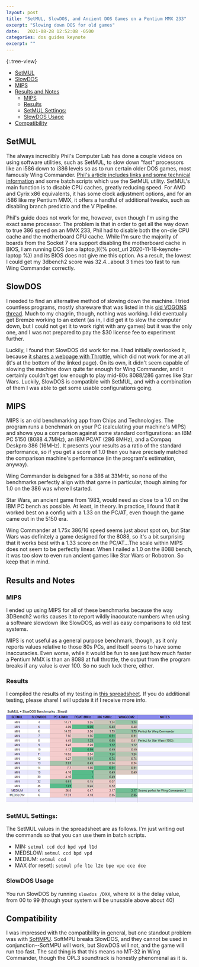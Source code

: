 ```yaml
---
layout: post
title: "SetMUL, SlowDOS, and Ancient DOS Games on a Pentium MMX 233"
excerpt: "Slowing down DOS for old games"
date:   2021-08-28 12:52:08 -0500
categories: dos guides keynote
excerpt: ""
---
```


{:.tree-view}
- [SetMUL](#setmul)
- [SlowDOS](#slowdos)
- [MIPS](#mips)
- [Results and Notes](#results-and-notes)
  - [MIPS](#mips-1)
  - [Results](#results)
  - [SetMUL Settings:](#setmul-settings)
  - [SlowDOS Usage](#slowdos-usage)
- [Compatibility](#compatibility)

## SetMUL

The always incredibly Phil's Computer Lab has done a couple videos on using software utilities, such as SetMUL, to slow down "fast" processors like an i586 down to i386 levels so as to run certain older DOS games, most famously Wing Commander. [Phil's article includes links and some technical information](https://www.philscomputerlab.com/136-in-1-pentium-mmx.html) and some batch scripts which use the SetMUL utility. SetMUL's main function is to disable CPU caches, greatly reducing speed. For AMD and Cyrix x86 equivalents, it has some clock adjustment options, and for an i586 like my Pentium MMX, it offers a handful of additional tweaks, such as disabling branch predictio and the V Pipeline. 

Phil's guide does not work for me, however, even though I'm using the exact same processor. The problem is that in order to get all the way down to true 386 speed on an MMX 233, Phil had to disable both the on-die CPU cache and the motherboard CPU cache. While I'm sure the majority of boards from the Socket 7 era support disabling the motherboard cache in BIOS, I am running DOS [on a laptop,]({% post_url 2020-11-18-keynote-laptop %}) and its BIOS does not give me this option. As a result, the lowest I could get my 3dbench2 score was 32.4...about 3 times too fast to run Wing Commander correctly. 

## SlowDOS

I needed to find an alternative method of slowing down the machine. I tried countless programs, mostly shareware that was listed in this [old VOGONS thread](https://www.vogons.org/viewtopic.php?t=44). Much to my chagrin, though, nothing was working. I did eventually get Bremze working to an extent (as in, I did get it to slow the computer down, but I could not get it to work right with any games) but it was the only one, and I was not prepared to pay the $30 license fee to experiment further. 

Luckily, I found that SlowDOS did work for me. I had initially overlooked it, because [it shares a webpage with Throttle,](http://www.oldskool.org/pc/throttle/DOS) which did not work for me at all (it's at the bottom of the linked page). On its own, it didn't seem capable of slowing the machine down quite far enough for Wing Commander, and it certainly couldn't get low enough to play mid-80s 8088/286 games like Star Wars. Luckily, SlowDOS is compatible with SetMUL, and with a combination of them I was able to get some usable configurations going. 

## MIPS

MIPS is an old benchmarking app from Chips and Technologies. The program runs a benchmark on your PC (calculating your machine's MIPS) and shows you a comparison against some standard configurations: an IBM PC 5150 (8088 4.7MHz), an IBM PC/AT (286 8MHz), and a Compaq Deskpro 386 (16MHz).  It presents your results as a ratio of the standard performance, so if you get a score of 1.0 then you have precisely matched the comparison machine's performance (in the program's estimation, anyway). 

Wing Commander is deisgned for a 386 at 33MHz, so none of the benchmarks perfectly align with that game in particular, though aiming for 1.0 on the 386 was where I started. 

Star Wars, an ancient game from 1983, would need as close to a 1.0 on the IBM PC bench as possible. At least, in theory. In practice, I found that it worked best on a config with a 1.33 on the PC/AT, even though the game came out in the 5150 era.

Wing Commander at 1.75x 386/16 speed seems just about spot on, but Star Wars was definitely a game designed for the 8088, so it's a bit surprising that it works best with a 1.33 score on the PC/AT...The scale within MIPS does not seem to be perfectly linear. When I nailed a 1.0 on the 8088 bench, it was too slow to even run ancient games like Star Wars or Robotron. So keep that in mind. 

## Results and Notes

### MIPS

I ended up using MIPS for all of these benchmarks because the way 3DBench2 works causes it to report wildly inaccurate numbers when using a software slowdown like SlowDOS, as well as easy comparisons to old test systems. 

MIPS is not useful as a general purpose benchmark, though, as it only reports values relative to those 80s PCs, and itself seems to have some inaccuracies. Even worse, while it would be fun to see just how much faster a Pentium MMX is than an 8088 at full throttle, the output from the program breaks if any value is over 100. So no such luck there, either. 

### Results

I compiled the results of my testing in [this spreadsheet](https://docs.google.com/spreadsheets/d/e/2PACX-1vSWqB9XGJ9zThTOHZHxG6pueDZsJzTeW5Wo1cs1ovNmiW5ij-HUrd9sRSZ-khUFDR-udNyDOChc4zOz/pubhtml). If you do additional testing, please share! I will update it if I receive more info. 

![Results table](/archive/dos/setmul-results.png)

### SetMUL Settings:

The SetMUL values in the spreadsheet are as follows. I'm just writing out the commands so that you can use them in batch scripts. 

 - MIN:     `setmul ccd dcd bpd vpd l1d`
 - MEDSLOW: `setmul ccd bpd vpd`
 - MEDIUM:  `setmul ccd`
 - MAX (for reset): `setmul pfe l1e l2e bpe vpe cce dce`

### SlowDOS Usage

You run SlowDOS by running `slowdos /DXX`, where `XX` is the delay value, from 00 to 99 (though your system will be unusable above about 40)

## Compatibility

I was impressed with the compatibility in general, but one standout problem was with [SoftMPU](http://bjt42.github.io/softmpu/). SoftMPU breaks SlowDOS, and they cannot be used in conjunction--SoftMPU will work, but SlowDOS will not, and the game will run too fast. The sad thing is that this means no MT-32 in Wing Commander, though the OPL3 soundtrack is honestly phenomenal as it is. 